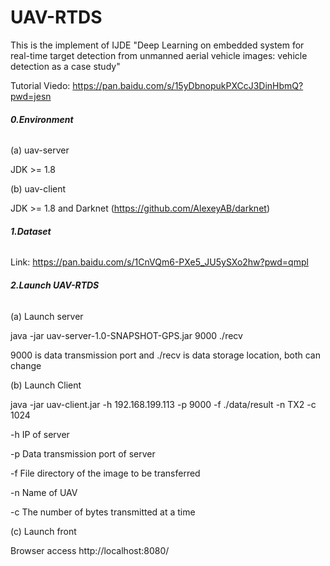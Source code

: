 # UAV-RTDS
This is the implement of IJDE "Deep Learning on embedded system for real-time target detection from unmanned aerial vehicle images: vehicle detection as a case study"

Tutorial Viedo: https://pan.baidu.com/s/15yDbnopukPXCcJ3DinHbmQ?pwd=jesn 


###### **0.Environment**

(a) uav-server

JDK >= 1.8 

(b) uav-client

JDK >= 1.8 and Darknet (https://github.com/AlexeyAB/darknet)

###### **1.Dataset**

Link: https://pan.baidu.com/s/1CnVQm6-PXe5_JU5ySXo2hw?pwd=qmpl

###### **2.Launch UAV-RTDS**

(a) Launch server

java -jar uav-server-1.0-SNAPSHOT-GPS.jar 9000 ./recv 

9000 is data transmission port and ./recv is data storage location, both can change

(b) Launch Client

java -jar uav-client.jar -h 192.168.199.113 -p 9000 -f ./data/result -n TX2 -c 1024

-h IP of server

-p Data transmission port of server

-f File directory of the image to be transferred

-n Name of UAV

-c The number of bytes transmitted at a time

(c) Launch front

Browser access http://localhost:8080/
